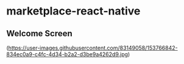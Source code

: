 # marketplace-react-native
## Welcome Screen
(https://user-images.githubusercontent.com/83149058/153766842-834ec0a9-c4fc-4d34-b2a2-d3be9a4262d9.jpg)
